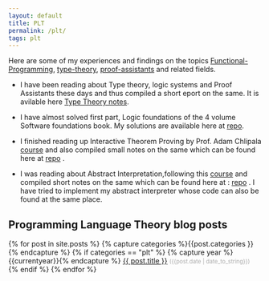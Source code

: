 ```yaml
---
layout: default
title: PLT
permalink: /plt/
tags: plt
---
```


Here are some of my experiences and findings on the topics 
[Functional-Programming](https://en.wikipedia.org/wiki/Functional_programming),	
[type-theory](https://en.wikipedia.org/wiki/Type_theory),
[proof-assistants](https://en.wikipedia.org/wiki/Proof_assistant) and related fields.

* I have been reading about Type theory, logic systems and Proof Assistants these days and thus compiled a short eport on the same. It is avilable here [Type Theory notes](https://github.com/SatyendraBanjare/Type-Theory-notes).

* I have almost solved first part, Logic foundations of the 4 volume Software foundations book. My solutions are available here at [repo](https://github.com/SatyendraBanjare/software-foundations).

* I finished reading up Interactive Theorem Proving by Prof. Adam Chlipala [course](http://adam.chlipala.net/itp/) and also compiled small notes on the same which can be found here at [repo](https://github.com/SatyendraBanjare/itp) .

* I was reading about Abstract Interpretation,following this [course](http://web.mit.edu/afs/athena.mit.edu/course/16/16.399/www/)  and compiled short notes on the same which can be found here at :  [repo](https://github.com/SatyendraBanjare/MIT-Abstract-Interpretation-16.399) . I have tried to implement my abstract interpreter whose code can also be found at the same place.


<h2>Programming Language Theory blog posts</h2>
{% for post in site.posts %}
  {% capture categories %}{{post.categories }}{% endcapture %}
  {% if categories == "plt" %}
    {% capture year %}{{currentyear}}{% endcapture %} 
  <a href="{{ post.url | prepend: site.baseurl }}" class="post-link"> {{ post.title }}</a> <ran style="color:#aaa;font-size:0.8em;">({{post.date | date_to_string}})</ran>
  {% endif %}   
{% endfor %}